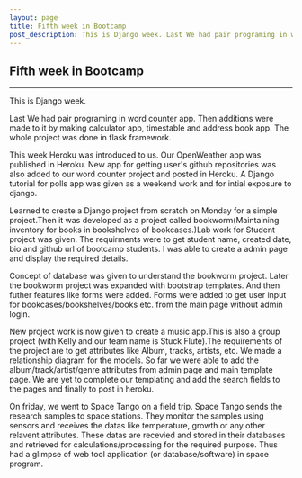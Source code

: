 ```yaml
---
layout: page
title: Fifth week in Bootcamp
post_description: This is Django week. Last We had pair programing in word counter app. Then  ...
---
```


<h2>
    Fifth week in Bootcamp
</h2>
<hr>
This is Django week.

Last We had pair programing in word counter app. Then additions were made to it by making calculator app, timestable and address book app. The whole project was done in flask framework.

This week Heroku was introduced to us. Our OpenWeather app was published in Heroku. New app for getting user's github repositories was also added to our word counter project and posted in Heroku.
A Django tutorial for polls app was given as a weekend work and for intial exposure to django.

Learned to create a Django project from scratch on Monday for a simple project.Then it was developed as a project called bookworm(Maintaining inventory for books in bookshelves of bookcases.)Lab work for Student project was given. The requirments were to get student name, created date, bio and github url of bootcamp students. I was able to create a admin page and display the required details. 

Concept of database was given to understand the bookworm project. Later the bookworm project was expanded with bootstrap templates. And then futher features like forms were added. Forms were added to get user input for bookcases/bookshelves/books etc. from the main page without admin login. 

New project work is now given to create a music app.This is also a group project (with Kelly and our team name is Stuck Flute).The requirements of the project are to get attributes like Album, tracks, artists, etc. We made a relationship diagram for the models. So far we were able to add the album/track/artist/genre attributes from admin page and main template page. We are yet to complete our templating and add the search fields to the pages and finally to post in heroku.

On friday, we went to Space Tango on a field trip. Space Tango sends the research samples  to space stations. They monitor the samples using sensors and receives the datas like temperature, growth or any other relavent attributes. These datas are recevied and stored in their databases and retrieved for calculations/processing for the required purpose. Thus had a glimpse of web tool application (or database/software) in space program.



